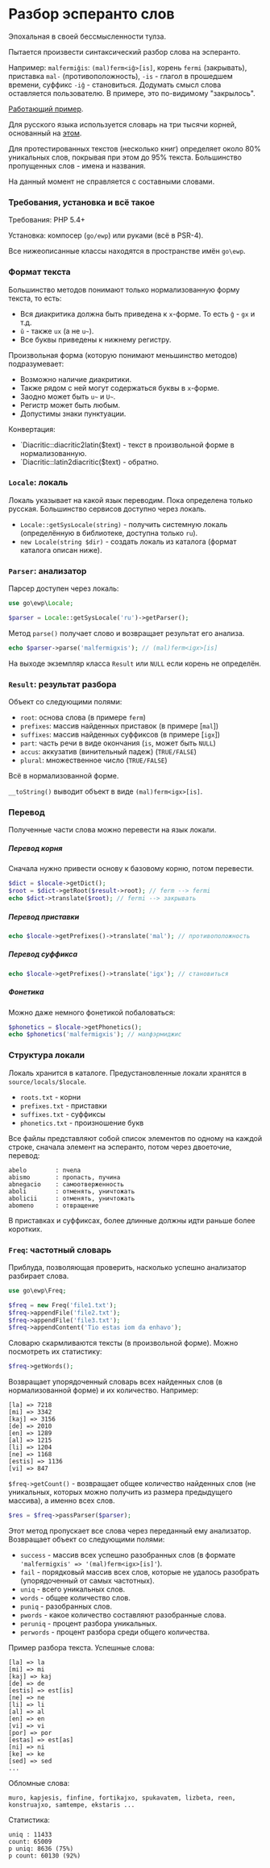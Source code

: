 # Разбор эсперанто слов

Эпохальная в своей бессмысленности тулза.

Пытается произвести синтаксический разбор слова на эсперанто.

Например: `malfermiĝis`: `(mal)ferm<iĝ>[is]`, корень `fermi` (закрывать), приставка `mal-` (противоположность), `-is` - глагол в прошедшем времени, суффикс `-iĝ` - становиться.
Додумать смысл слова оставляется пользователю.
В примере, это по-видимому "закрылось".

[Работающий пример](http://blgo.ru/tools/esperanto/).

Для русского языка используется словарь на три тысячи корней, основанный на [этом](http://www.natalimak1.narod.ru/esper/erslovar.htm).

Для протестированных текстов (несколько книг) определяет около 80% уникальных слов, покрывая при этом до 95% текста.
Большинство пропущенных слов - имена и названия.

На данный момент не справляется с составными словами.

### Требования, установка и всё такое

Требования: PHP 5.4+

Установка: компосер (`go/ewp`) или руками (всё в PSR-4).

Все нижеописанные классы находятся в пространстве имён `go\ewp`.

### Формат текста

Большинство методов понимают только нормализованную форму текста, то есть:

* Вся диакритика должна быть приведена к `x`-форме. То есть `ĝ` - `gx` и т.д.
* `ŭ` - также `ux` (а не `u~`).
* Все буквы приведены к нижнему регистру.

Произвольная форма (которую понимают меньшинство методов) подразумевает:

* Возможно наличие диакритики.
* Также рядом с ней могут содержаться буквы в `x`-форме.
* Заодно может быть `u~` и `U~`.
* Регистр может быть любым.
* Допустимы знаки пунктуации.

Конвертация:

* `Diacritic::diacritic2latin($text) - текст в произвольной форме в нормализованную.
* `Diacritic::latin2diacritic($text) - обратно.

### `Locale`: локаль

Локаль указывает на какой язык переводим.
Пока определена только русская.
Большинство сервисов доступно через локаль.

* `Locale::getSysLocale(string)` - получить системную локаль (определённую в библиотеке, доступна только `ru`).
* `new Locale(string $dir)` - создать локаль из каталога (формат каталога описан ниже).

### `Parser`: анализатор

Парсер доступен через локаль:

```php
use go\ewp\Locale;

$parser = Locale::getSysLocale('ru')->getParser();
```

Метод `parse()` получает слово и возвращает результат его анализа.

```php
echo $parser->parse('malfermigxis'); // (mal)ferm<igx>[is]
```

На выходе экземпляр класса `Result` или `NULL` если корень не определён.

### `Result`: результат разбора

Объект со следующими полями:

* `root`: основа слова (в примере `ferm`)
* `prefixes`: массив найденных приставок (в примере [`mal`])
* `suffixes`: массив найденных суффиксов (в примере [`igx`])
* `part`: часть речи в виде окончания (`is`, может быть `NULL`)
* `accus`: аккузатив (винительный падеж) (`TRUE/FALSE`)
* `plural`: множественное число (`TRUE/FALSE`)

Всё в нормализованной форме.

`__toString()` выводит объект в виде `(mal)ferm<igx>[is]`.

### Перевод

Полученные части слова можно перевести на язык локали.

##### Перевод корня

Сначала нужно привести основу к базовому корню, потом перевести.

```php
$dict = $locale->getDict();
$root = $dict->getRoot($result->root); // ferm --> fermi
echo $dict->translate($root); // fermi --> закрывать
```

##### Перевод приставки

```php
echo $locale->getPrefixes()->translate('mal'); // противоположность
```

##### Перевод суффикса

```php
echo $locale->getPrefixes()->translate('igx'); // становиться
```

##### Фонетика

Можно даже немного фонетикой побаловаться:

```php
$phonetics = $locale->getPhonetics();
echo $phonetics('malfermigxis'); // малфэрмиджис
```

### Структура локали

Локаль хранится в каталоге.
Предустановленные локали хранятся в `source/locals/$locale`.

* `roots.txt` - корни
* `prefixes.txt` - приставки
* `suffixes.txt` - суффиксы
* `phonetics.txt` - произношение букв

Все файлы представляют собой список элементов по одному на каждой строке, сначала элемент на эсперанто, потом через двоеточие, перевод:

```plain
abelo        : пчела
abismo       : пропасть, пучина
abnegacio    : самоотверженность
aboli        : отменять, уничтожать
abolicii     : отменять, уничтожать
abomeno      : отвращение
```

В приставках и суффиксах, более длинные должны идти раньше более коротких.

### `Freq`: частотный словарь

Приблуда, позволяющая проверить, насколько успешно анализатор разбирает слова.

```php
use go\ewp\Freq;

$freq = new Freq('file1.txt');
$freq->appendFile('file2.txt');
$freq->appendFile('file3.txt');
$freq->appendContent('Tio estas iom da enhavo');
```

Словарю скармливаются тексты (в произвольной форме).
Можно посмотреть их статистику:

```php
$freq->getWords();
```

Возвращает упорядоченный словарь всех найденных слов (в нормализованной форме) и их количество.
Например:

```plain
[la] => 7218
[mi] => 3342
[kaj] => 3156
[de] => 2010
[en] => 1289
[al] => 1215
[li] => 1204
[ne] => 1168
[estis] => 1136
[vi] => 847
```

`$freq->getCount()` - возвращает общее количество найденных слов (не уникальных, которых можно получить из размера предыдущего массива), а именно всех слов.

```php
$res = $freq->passParser($parser);
```

Этот метод пропускает все слова через переданный ему анализатор.
Возвращает объект со следующими полями:

* `success` - массив всех успешно разобранных слов (в формате `'malfermigxis' => '(mal)ferm<igx>[is]'`).
* `fail` - порядковый массив всех слов, которые не удалось разобрать (упорядоченный от самых частотных).
* `uniq` - всего уникальных слов.
* `words` - общее количество слов.
* `puniq` - разобранных слов.
* `pwords` - какое количество составляют разобранные слова.
* `peruniq` - процент разбора уникальных.
* `perwords` - процент разбора среди общего количества.

Пример разбора текста.
Успешные слова:

```plain
[la] => la
[mi] => mi
[kaj] => kaj
[de] => de
[estis] => est[is]
[ne] => ne
[li] => li
[al] => al
[en] => en
[vi] => vi
[por] => por
[estas] => est[as]
[ni] => ni
[ke] => ke
[sed] => sed
...
```

Обломные слова:

```plain
muro, kapjesis, finfine, fortikajxo, spukavatem, lizbeta, reen, konstruajxo, samtempe, ekstaris ...
```

Статистика:

```plain
uniq : 11433
count: 65009
p uniq: 8636 (75%)
p count: 60130 (92%)
```

